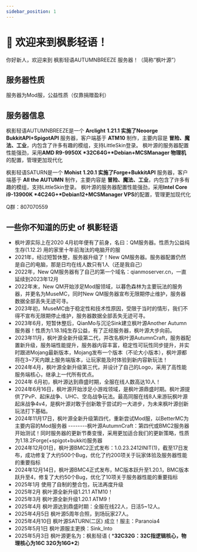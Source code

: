 ```yaml
---
sidebar_position: 1
---
```


# 👋 欢迎来到枫影轻语！

你好新人，欢迎来到 枫影轻语AUTUMNBREEZE 服务器！（简称“枫叶源”）

## 服务器性质

服务器为Mod服，公益性质（仅靠捐赠盈利）

## 服务器信息

枫影轻语AUTUMNBREEZE是一个 **Arclight** **1.21.1 实施了Neoorge BukkitAPI+SpigotAPI** 服务器，客户端基于 **ATM10** 制作，主要内容是 **冒险、魔法、工业**，内包含了许多有趣的模组，支持LittleSkin登录。 枫叶源的服务器配置性能强劲，采用**AMD R9-9950X \*32C64G+\*Debian+MCSManager 物理机**的配置，管理更加现代化


枫影轻语SATURN是一个 **Mohist** **1.20.1 实施了Forge+BukkitAPI** 服务器，客户端基于 **All the AUTUMN** 制作，主要内容是 **冒险、魔法、工业**，内包含了许多有趣的模组，支持LittleSkin登录。 枫叶源的服务器配置性能强劲，采用**Intel Core i9-13900K \*4C24G+\*Debian12+MCSManager VPS**的配置，管理更加现代化

Q群：807070559

## 一些你不知道的历史 of 枫影轻语

- 枫叶源实际上在2020 4月初年便有了前身，名曰：QM服务器。性质为公益纯生存(1.12.2) 用的家里十年前淘汰的电脑开的服
- 2021年，经过短暂休整，服务器升级了！New QM服务器。服务器配置仍然是自己的电脑，那是日均在线人数只有1人（还是我自己）
- 2022年，New QM服务器有了自己的第一个域名：qianmoserver.cn，一直延续到2023年12月
- 2022年末，New QM开始涉足Mod服领域，以暮色森林为主要玩法的服务器，并更名为MuseMC，同时New QM服务器宣布无限期停止维护，服务器数据全部丢失无迹可寻。
- 2023年初，MuseMC由于稳定性和技术性原因，受限于当时的情形，我们不得不宣布无限期停止维护，服务器数据全部丢失无迹可寻。
- 2023年6月，短暂休整后，QianMo与沉沦Sink建立枫叶源Another Autumn服务器！性质为1.18.1纯生存公益，有了正经服务器，枫叶源大步向前。
- 2023年11月，枫叶源全新升级第二代，并改名枫叶源AutumnCraft，服务器配置新升级，服务端性能提升，服务器内容丰富，稳定性可玩性同步提升，并实时跟进Mojang最新版本，Mojang发布一个版本（不论大小版本），枫叶源都将在3~7天内跟上服务端版本，让玩家能及时体验到新内容新玩法！
- 2024年4月，枫叶源全新升级第三代，并设计了自己的Logo，采用了高性能服务端核心，继承上一代所有优点。
- 2024年 6月初，枫叶源达到鼎盛时期，全服在线人数高达10人！
- 2024年6月16日，枫叶源开始涉足小游戏领域，是枫叶源鼎盛时期。枫叶源提供了PvP、起床战争、UHC、空岛战争玩法。最高同服在线8人来游玩枫叶源起床战争4v4，是枫叶源对敢于创新敢于尝试的一大进步，为未来枫叶源创新玩法打下基础。
- 2024年11月17日，枫叶源全新升级第四代，重新尝试Mod服，以BetterMC为主要内容的Mod服务器 --------枫叶源AutumnCraft：第四代或BMC2服务器开始测试！同时服务器的更新节奏变慢，采用更加适合我们的更新策略，性质为1.18.2Forge(+spigot+bukkit)服务器
- 2024年12月01日，枫叶源BMC2正式发布：1.0.23.2412INIT(1)，截至17日发布，成功修复了大约500个Bug，优化了约200项关于玩家体验及服务器性能的重要指标
- 2024年12月14日，枫叶源BMC4正式发布，MC版本跃升至1.20.1，BMC版本跃升至4，修复了大约50个Bug，优化了10项关于服务器性能的重要指标
- 2025年1月 使用了自制的整合包，玩法再度升级
- 2025年2月 枫叶源全新升级1.21.1 ATM10！
- 2025年3月 枫叶源全新升级1.20.1 ATM9！
- 2025年4月 枫叶源达到鼎盛时期：全服在线22人，日活5~12人。
- 2025年4月5日 枫叶源5周年合照，到场玩家27人。
- 2025年4月10日 枫叶源SATURN(二区) 成立！服主：Paranoia4
- 2025年5月1日 枫叶源服主更换：Sink_Into
- 2025年5月3日 枫叶源更名为：枫影轻语
( ***32C32G：32C指逻辑核心，物理核心为16C 32G为16G\*2**)  
